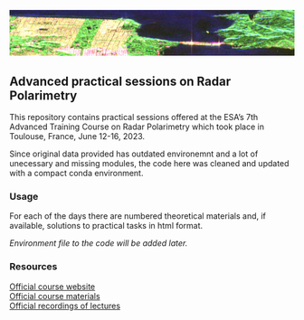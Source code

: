 ![logo](misc/footer.png)
## Advanced practical sessions on Radar Polarimetry

This repository contains practical sessions offered at the ESA’s 7th Advanced Training Course on Radar Polarimetry which took place in Toulouse, France, June 12-16, 2023.

Since original data provided has outdated environemnt and a lot of unecessary and missing modules, the code here was cleaned and updated with a compact conda environment.

### Usage
For each of the days there are numbered theoretical materials and, if available, solutions to practical tasks in html format. 

*Environment file to the code will be added later.*


### Resources
[Official course website](https://polarimetrycourse2023.esa.int/)<br>
[Official course materials](https://eo4society.esa.int/resources/7th-advanced-training-course-radar-polarimetry/)<br>
[Official recordings of lectures](https://www.youtube.com/playlist?list=PLvT7fd9OiI9U2P1sZTfz2Hhc_H6qIVrXm)<br>
